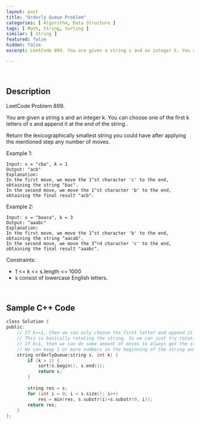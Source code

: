 ```yaml
---
layout: post
title: "Orderly Queue Problem"
categories: [ Algorithm, Data Structure ]
tags: [ Math, String, Sorting ]
similar: [ String ]
featured: false
hidden: false
excerpt: LeetCode 899. You are given a string s and an integer k. You can choose one of the first k letters of s and append it at the end of the string..

---
```


<br />

## Description

LeetCode Problem 899.

You are given a string s and an integer k. You can choose one of the first k letters of s and append it at the end of the string..

Return the lexicographically smallest string you could have after applying the mentioned step any number of moves.

Example 1:
```
Input: s = "cba", k = 1
Output: "acb"
Explanation: 
In the first move, we move the 1^st character 'c' to the end, obtaining the string "bac".
In the second move, we move the 1^st character 'b' to the end, obtaining the final result "acb".
```

Example 2:
```
Input: s = "baaca", k = 3
Output: "aaabc"
Explanation: 
In the first move, we move the 1^st character 'b' to the end, obtaining the string "aacab".
In the second move, we move the 3^rd character 'c' to the end, obtaining the final result "aaabc".
```

Constraints:
* 1 <= k <= s.length <= 1000
* s consist of lowercase English letters.

<br />

## Sample C++ Code


```c
class Solution {
public:
    // If k==1, then we can only choose the first letter and append it to the end. 
    // This is basically rotating the string. So we can just try rotating and see the smallest result.
    // If k>1, then we can do some amount of moves to always get the string sorted.
    // We can keep 1 or more numbers in the beginning of the string and take care only of the rest.
    string orderlyQueue(string s, int k) {
        if (k > 1) {
            sort(s.begin(), s.end());
            return s;
        }
        
        string res = s;
        for (int i = 0; i < s.size(); i++)
            res = min(res, s.substr(i)+s.substr(0, i));
        return res;
    }
};
```


